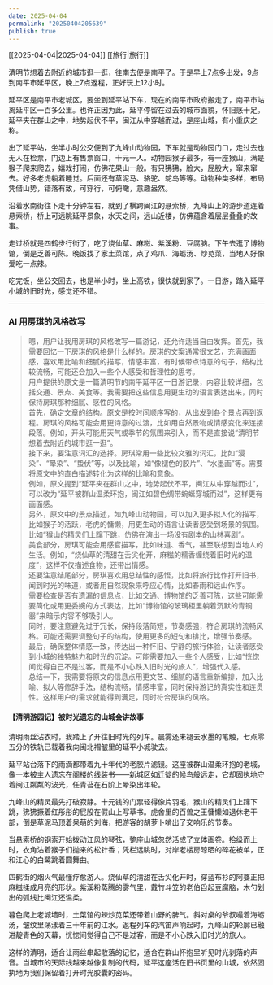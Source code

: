 ```yaml
---
date: 2025-04-04
permalink: "20250404205639"
publish: true
---
```

[[2025-04-04|2025-04-04]] [[旅行|旅行]]  
  
清明节想着去附近的城市逛一逛，往南去便是南平了。于是早上7点多出发，9点到南平市延平区，晚上7点返程，正好玩上12小时。  
  
延平区是南平市老城区，要坐到延平站下车，现在的南平市政府搬走了，南平市站离延平区一百多公里。也许正因为此，延平停留在过去的城市面貌，怀旧感十足。延平夹在群山之中，地势起伏不平，闽江从中穿越而过，是座山城，有小重庆之称。  
  
出了延平站，坐半小时公交便到了九峰山动物园，下车就是动物园门口，走过去也无人在检票，门边上有售票窗口，十元一人。动物园猴子最多，有一座猴山，满是猴子爬来爬去，嬉戏打闹，仿佛花果山一般。有只狒狒，脸大，屁股大，窜来窜去。好多老虎躺着睡觉。后面还有草泥马、骆驼、鸵鸟等等。动物种类多样，布局凭借山势，错落有致，可穿行，可俯瞰，意趣盎然。  
  
沿着水南街往下走十分钟左右，就到了横跨闽江的悬索桥，九峰山上的游步道连着悬索桥，桥上可远眺延平景象，水天之间，远山近楼，仿佛蕴含着层层叠叠的故事。  
  
走过桥就是四鹤步行街了，吃了烧仙草、麻糍、紫溪粉、豆腐脑。下午去逛了博物馆，倒是乏善可陈。晚饭找了家土菜馆，点了鸡爪、海蛎汤、炒苋菜，当地人好像爱吃一点辣。  
  
吃完饭，坐公交回去，也是半小时，坐上高铁，很快就到家了。一日游，踏入延平小城的旧时光，感觉还不错。  
  
---  
### AI 用房琪的风格改写  
> 嗯，用户让我用房琪的风格改写一篇游记，还允许适当自由发挥。首先，我需要回忆一下房琪的风格是什么样的。房琪的文案通常很文艺，充满画面感，喜欢用比喻和细腻的描写，情感丰富，有时候带点诗意的句子，结构比较流畅，可能还会加入一些个人感受和哲理性的思考。  
> 用户提供的原文是一篇清明节的南平延平区一日游记录，内容比较详细，包括交通、景点、美食等。我需要把这些信息用更生动的语言表达出来，同时保持房琪那种细腻、感性的风格。  
>首先，确定文章的结构。原文是按时间顺序写的，从出发到各个景点再到返程。房琪的风格可能会用更诗意的过渡，比如用自然景物或情感变化来连接段落。例如，开头可能用天气或季节的氛围来引入，而不是直接说“清明节想着去附近的城市逛一逛”。  
>接下来，要注意词汇的选择。房琪常用一些比较文雅的词汇，比如“浸染”、“晕染”、“蛰伏”等，以及比喻，如“像褪色的胶片”、“水墨画”等。需要将原文中的直白描述转化为这样的比喻和意象。  
>例如，原文提到“延平夹在群山之中，地势起伏不平，闽江从中穿越而过”，可以改为“延平被群山温柔环抱，闽江如碧色绸带蜿蜒穿城而过”，这样更有画面感。  
>另外，原文中的景点描述，如九峰山动物园，可以加入更多拟人化的描写，比如猴子的活跃，老虎的慵懒，用更生动的语言让读者感受到场景的氛围。比如“猴山的精灵们上蹿下跳，仿佛在演出一场没有剧本的山林喜剧”。  
>美食部分，房琪可能会用感官描写，比如味道、香气，甚至联想到当地人的生活。例如，“烧仙草的清甜在舌尖化开，麻糍的糯香缠绕着旧时光的温度”，这样不仅描述食物，还带出情感。  
>还要注意结尾部分，房琪喜欢用总结性的感悟，比如将旅行比作打开旧书，闻到时光的味道，或者用自然现象来呼应心情，比如春雨和远山作序。  
>需要检查是否有遗漏的信息点，比如交通、博物馆的乏善可陈，这些可能需要简化或用更委婉的方式表达，比如“博物馆的玻璃柜里躺着沉默的青铜器”来暗示内容不够吸引人。  
>同时，要注意避免过于冗长，保持段落简短，节奏感强，符合房琪的流畅风格。可能还需要调整句子的结构，使用更多的短句和排比，增强节奏感。  
>最后，确保整体情感一致，传达出一种怀旧、宁静的旅行体验，让读者感受到小城的独特魅力和时光的沉淀。可能需要加入一些个人感受，比如“恍惚间觉得自己不是过客，而是不小心跌入旧时光的旅人”，增强代入感。  
>总结一下，我需要将原文的信息点用更文艺、细腻的语言重新编排，加入比喻、拟人等修辞手法，结构流畅，情感丰富，同时保持游记的真实性和连贯性。这样用户的需求就能得到满足，同时符合房琪的风格。  
  
#### 【清明游园记】被时光遗忘的山城会讲故事  
  
清明雨丝沾衣时，我踏上了开往旧时光的列车。晨雾还未褪去水墨的笔触，七点零五分的铁轨已载着我向闽北褶皱里的延平小城驶去。  
  
延平站台落下的雨滴都带着九十年代的老胶片滤镜。这座被群山温柔环抱的老城，像一本被主人遗忘在阁楼的线装书——新城区如迁徙的候鸟般远走，它却固执地守着闽江粼粼的波光，任青苔在石阶上晕染出年轮。  
  
九峰山的精灵最先打破寂静。十元钱的门票轻得像片羽毛，猴山的精灵们上蹿下跳，狒狒撅着红彤彤的屁股在假山上写草书。虎舍里的百兽之王慵懒如退休老干部，倒是草泥马顶着呆萌的刘海，把游客的胡萝卜啃出了交响乐的节奏。  
  
当悬索桥的钢索开始拨动江风的琴弦，整座山城忽然活成了立体画卷。拾级而上时，衣角沾着猴子们抛来的松针香；凭栏远眺时，对岸老楼房晾晒的碎花被单，正和江心的白鹭跳着圆舞曲。  
  
四鹤街的烟火气最懂疗愈游人。烧仙草的清甜在舌尖化开时，穿蓝布衫的阿婆正把麻糍揉成月亮的形状。紫溪粉蒸腾的雾气里，戴竹斗笠的老伯舀起豆腐脑，木勺划出的弧线比闽江还温柔。  
  
暮色爬上老城墙时，土菜馆的辣炒苋菜还带着山野的脾气。斜对桌的爷叔嘬着海蛎汤，皱纹里荡漾着三十年前的江水。返程列车的汽笛声响起时，九峰山的轮廓已融进靛青色的天幕，恍惚间觉得自己不是过客，而是不小心跌入旧时光的旅人。  
  
这样的清明，适合让雨丝串起散落的记忆，适合在群山怀抱里听见时光剥落的声音。当城市的天际线越来越像复制的代码，延平这座活在旧书页里的山城，依然固执地为我们保留着打开时光胶囊的密码。  
